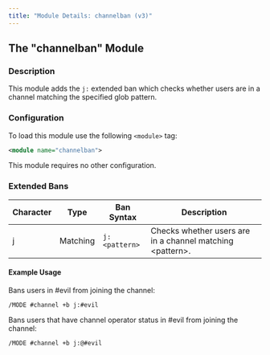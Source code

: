 ```yaml
---
title: "Module Details: channelban (v3)"
---
```


## The "channelban" Module

### Description

This module adds the `j:` extended ban which checks whether users are in a channel matching the specified glob pattern.

### Configuration

To load this module use the following `<module>` tag:

```xml
<module name="channelban">
```

This module requires no other configuration.

### Extended Bans

Character | Type     | Ban Syntax    | Description
--------- | -------- | ------------- | -----------
j         | Matching | `j:<pattern>` | Checks whether users are in a channel matching &lt;pattern&gt;.

#### Example Usage

Bans users in #evil from joining the channel:

```plaintext
/MODE #channel +b j:#evil
```

Bans users that have channel operator status in #evil from joining the channel:

```plaintext
/MODE #channel +b j:@#evil
```
